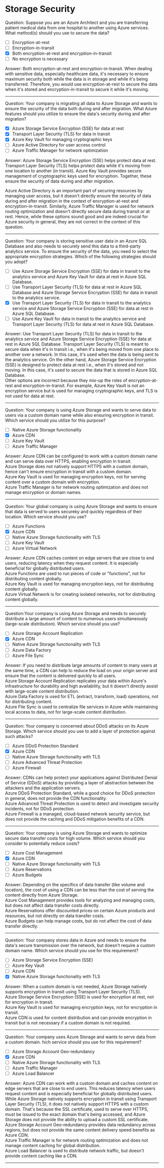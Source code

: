 # Storage Security

Question: Suppose you are an Azure Architect and you are transferring patient medical data from one hospital to another using Azure services. What method(s) should you use to secure the data?

- [ ] Encryption-at-rest
- [ ] Encryption-in-transit
- [x] Both encryption-at-rest and encryption-in-transit
- [ ] No encryption is necessary

Answer: Both encryption-at-rest and encryption-in-transit. When dealing with sensitive data, especially healthcare data, it's necessary to ensure maximum security both while the data is in storage and while it's being transferred. Therefore, you would use encryption-at-rest to secure the data when it's stored and encryption-in-transit to secure it while it's moving.

---

Question: Your company is migrating all data to Azure Storage and wants to ensure the security of the data both during and after migration. What Azure features should you utilize to ensure the data's security during and after migration?

- [x] Azure Storage Service Encryption (SSE) for data at rest
- [x] Transport Layer Security (TLS) for data in transit
- [x] Azure Key Vault for managing cryptographic keys
- [ ] Azure Active Directory for user access control
- [ ] Azure Traffic Manager for network optimization

Answer: Azure Storage Service Encryption (SSE) helps protect data at rest. Transport Layer Security (TLS) helps protect data while it's moving from one location to another (in transit). Azure Key Vault provides secure management of cryptographic keys used for encryption. Together, these ensure the security of data during and after migration.

Azure Active Directory is an important part of securing resources by managing user access, but it doesn't directly ensure the security of data during and after migration in the context of encryption-at-rest and encryption-in-transit. Similarly, Azure Traffic Manager is used for network routing optimization and doesn't directly secure data during transit or at rest. Hence, while these options sound good and are indeed crucial for Azure security in general, they are not correct in the context of this question.

---

Question: Your company is storing sensitive user data in an Azure SQL Database and also needs to securely send this data to a third-party analytics service. To ensure the security of the data, you need to select the appropriate encryption strategies. Which of the following strategies should you adopt?

- [ ] Use Azure Storage Service Encryption (SSE) for data in transit to the analytics service and Azure Key Vault for data at rest in Azure SQL Database.
- [ ] Use Transport Layer Security (TLS) for data at rest in Azure SQL Database and Azure Storage Service Encryption (SSE) for data in transit to the analytics service.
- [x] Use Transport Layer Security (TLS) for data in transit to the analytics service and Azure Storage Service Encryption (SSE) for data at rest in Azure SQL Database.
- [ ] Use Azure Key Vault for data in transit to the analytics service and Transport Layer Security (TLS) for data at rest in Azure SQL Database.

Answer: Use Transport Layer Security (TLS) for data in transit to the analytics service and Azure Storage Service Encryption (SSE) for data at rest in Azure SQL Database. Transport Layer Security (TLS) is meant to secure data when it's in transit i.e., when it's being moved from one place to another over a network. In this case, it's used when the data is being sent to the analytics service. On the other hand, Azure Storage Service Encryption (SSE) is designed to protect data at rest i.e., when it's stored and not moving. In this case, it's used to secure the data that is stored in Azure SQL Database.  
Other options are incorrect because they mix-up the roles of encryption-at-rest and encryption-in-transit. For example, Azure Key Vault is not an encryption service but is used for managing cryptographic keys, and TLS is not used for data at rest.

---

Question: Your company is using Azure Storage and wants to serve data to users via a custom domain name while also ensuring encryption in transit. Which service should you utilize for this purpose?

- [ ] Native Azure Storage functionality
- [x] Azure CDN
- [ ] Azure Key Vault
- [ ] Azure Traffic Manager

Answer: Azure CDN can be configured to work with a custom domain name and can serve data over HTTPS, enabling encryption in transit.  
Azure Storage does not natively support HTTPS with a custom domain, hence can't ensure encryption in transit with a custom domain.  
Azure Key Vault is used for managing encryption keys, not for serving content over a custom domain with encryption.  
Azure Traffic Manager is for network routing optimization and does not manage encryption or domain names.

---

Question: Your global company is using Azure Storage and wants to ensure that data is served to users secureky and quickly regardless of their location. Which service should you use?

- [ ] Azure Functions
- [x] Azure CDN
- [ ] Native Azure Storage functionality with TLS
- [ ] Azure Key Vault
- [ ] Azure Virtual Network

Answer: Azure CDN caches content on edge servers that are close to end users, reducing latency when they request content. It is especially beneficial for globally distributed users.  
Azure Functions are used to run pieces of code or "functions", not for distributing content globally.  
Azure Key Vault is used for managing encryption keys, not for distributing content globally.  
Azure Virtual Network is for creating isolated networks, not for distributing content globally.

---

Question:Your company is using Azure Storage and needs to securely distribute a large amount of content to numerous users simultaneously (large-scale distribution). Which service should you use?

- [ ] Azure Storage Account Replication
- [x] Azure CDN
- [ ] Native Azure Storage functionality with TLS
- [ ] Azure Data Factory
- [ ] Azure File Sync

Answer: If you need to distribute large amounts of content to many users at the same time, a CDN can help to reduce the load on your origin server and ensure that the content is delivered quickly to all users.  
Azure Storage Account Replication replicates your data within Azure's infrastructure for durability and high availability, but it doesn't directly assist with large-scale content distribution.  
Azure Data Factory is used for ETL (extract, transform, load) operations, not for distributing content.  
Azure File Sync is used to centralize file services in Azure while maintaining local access to data, not for large-scale content distribution.

---

Question: Your company is concerned about DDoS attacks on its Azure Storage. Which service should you use to add a layer of protection against such attacks?

- [ ] Azure DDoS Protection Standard
- [x] Azure CDN
- [ ] Native Azure Storage functionality with TLS
- [ ] Azure Advanced Threat Protection
- [ ] Azure Firewall

Answer: CDNs can help protect your applications against Distributed Denial of Service (DDoS) attacks by providing a layer of abstraction between the attackers and the application servers.  
Azure DDoS Protection Standard, while a good choice for DDoS protection in general, does not provide the CDN functionality.  
Azure Advanced Threat Protection is used to detect and investigate security incidents, not for DDoS protection.  
Azure Firewall is a managed, cloud-based network security service, but does not provide the caching and DDoS mitigation benefits of a CDN.

---

Question: Your company is using Azure Storage and wants to optimize secure data transfer costs for high volume. Which service should you consider to potentially reduce costs?

- [ ] Azure Cost Management
- [x] Azure CDN
- [ ] Native Azure Storage functionality with TLS
- [ ] Azure Reservations
- [ ] Azure Budgets

Answer: Depending on the specifics of data transfer (like volume and location), the cost of using a CDN can be less than the cost of serving the content directly from Azure Storage.  
Azure Cost Management provides tools for analyzing and managing costs, but does not affect data transfer costs directly.  
Azure Reservations offer discounted prices on certain Azure products and resources, but not directly on data transfer costs.  
Azure Budgets can help manage costs, but do not affect the cost of data transfer directly.

---

Question: Your company stores data in Azure and needs to ensure the data's secure transmission over the network, but doesn't require a custom domain name. Which service should you use for this requirement?

- [ ] Azure Storage Service Encryption (SSE)
- [ ] Azure Key Vault
- [ ] Azure CDN
- [x] Native Azure Storage functionality with TLS

Answer: When a custom domain is not needed, Azure Storage natively supports encryption in transit using Transport Layer Security (TLS).  
Azure Storage Service Encryption (SSE) is used for encryption at rest, not for encryption in transit.  
Azure Key Vault is used for managing encryption keys, not for encryption in transit.  
Azure CDN is used for content distribution and can provide encryption in transit but is not necessary if a custom domain is not required.

---

Question: Your company uses Azure Storage and wants to serve data from a custom domain. hich service should you use for this requirement?

- [ ] Azure Storage Account Geo-redundancy
- [x] Azure CDN
- [ ] Native Azure Storage functionality with TLS
- [ ] Azure Traffic Manager
- [ ] Azure Load Balancer

Answer: Azure CDN can work with a custom domain and caches content on edge servers that are close to end users. This reduces latency when users request content and is especially beneficial for globally distributed users.  
While Azure Storage natively supports encryption in transit using Transport Layer Security (TLS), it does not natively support HTTPS with a custom domain. That's because the SSL certificate, used to serve over HTTPS, must be issued to the exact domain that's being accessed, and Azure Storage does not provide the ability to upload a custom SSL certificate.
Azure Storage Account Geo-redundancy provides data redundancy across regions, but does not provide the same content delivery speed benefits as Azure CDN.  
Azure Traffic Manager is for network routing optimization and does not manage content caching for global distribution.  
Azure Load Balancer is used to distribute network traffic, but doesn't provide content caching like a CDN.

---
